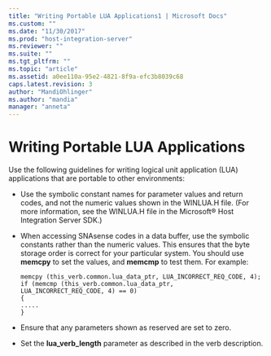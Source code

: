 ```yaml
---
title: "Writing Portable LUA Applications1 | Microsoft Docs"
ms.custom: ""
ms.date: "11/30/2017"
ms.prod: "host-integration-server"
ms.reviewer: ""
ms.suite: ""
ms.tgt_pltfrm: ""
ms.topic: "article"
ms.assetid: a0ee110a-95e2-4821-8f9a-efc3b8039c68
caps.latest.revision: 3
author: "MandiOhlinger"
ms.author: "mandia"
manager: "anneta"
---
```

# Writing Portable LUA Applications
Use the following guidelines for writing logical unit application (LUA) applications that are portable to other environments:  
  
-   Use the symbolic constant names for parameter values and return codes, and not the numeric values shown in the WINLUA.H file. (For more information, see the WINLUA.H file in the Microsoft® Host Integration Server SDK.)  
  
-   When accessing SNAsense codes in a data buffer, use the symbolic constants rather than the numeric values. This ensures that the byte storage order is correct for your particular system. You should use **memcpy** to set the values, and **memcmp** to test them. For example:  
  
    ```  
    memcpy (this_verb.common.lua_data_ptr, LUA_INCORRECT_REQ_CODE, 4);  
    if (memcmp (this_verb.common.lua_data_ptr,  
    LUA_INCORRECT_REQ_CODE, 4) == 0)  
    {  
    .....  
    }  
    ```  
  
-   Ensure that any parameters shown as reserved are set to zero.  
  
-   Set the **lua_verb_length** parameter as described in the verb description.